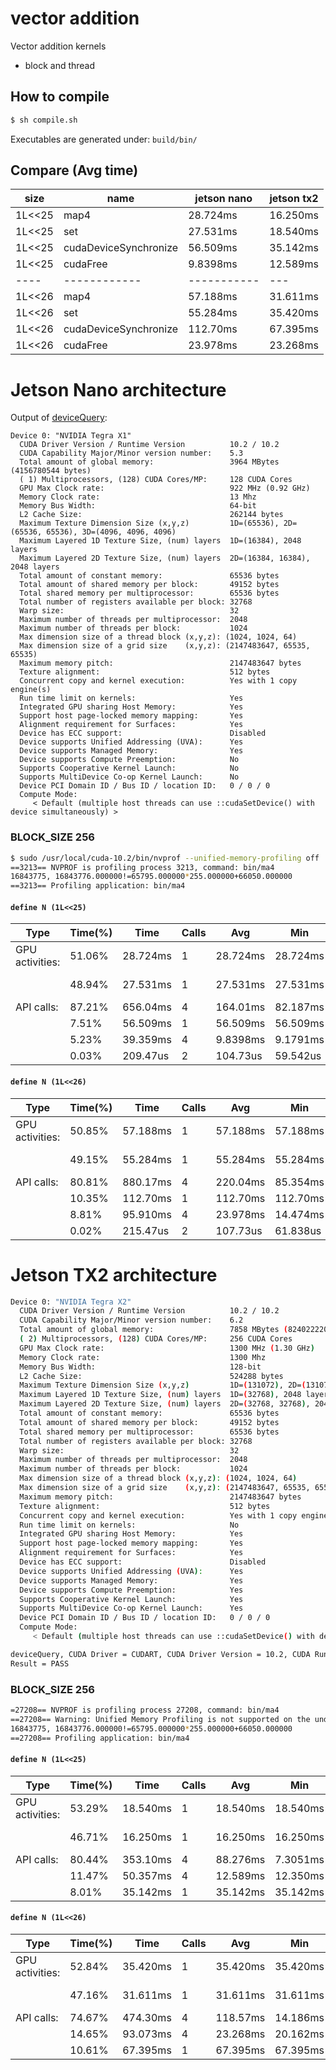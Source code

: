 # vector addition

Vector addition kernels
- block and thread

## How to compile
```bash
$ sh compile.sh
```

Executables are generated under: `build/bin/`


## Compare (Avg time)

|size|name|jetson nano | jetson tx2|
|----|------------|-----------|---|
|1L<<25|map4                  |28.724ms|16.250ms|
|1L<<25|set                   |27.531ms|18.540ms|
|1L<<25|cudaDeviceSynchronize |56.509ms|35.142ms|
|1L<<25|cudaFree              |9.8398ms|12.589ms|
|----|------------|-----------|---|
|1L<<26|map4                  |57.188ms|31.611ms|
|1L<<26|set                   |55.284ms|35.420ms|
|1L<<26|cudaDeviceSynchronize |112.70ms|67.395ms|
|1L<<26|cudaFree              |23.978ms|23.268ms|

# Jetson Nano architecture

Output of [deviceQuery](https://github.com/NVIDIA/cuda-samples):

```
Device 0: "NVIDIA Tegra X1"
  CUDA Driver Version / Runtime Version          10.2 / 10.2
  CUDA Capability Major/Minor version number:    5.3
  Total amount of global memory:                 3964 MBytes (4156780544 bytes)
  ( 1) Multiprocessors, (128) CUDA Cores/MP:     128 CUDA Cores
  GPU Max Clock rate:                            922 MHz (0.92 GHz)
  Memory Clock rate:                             13 Mhz
  Memory Bus Width:                              64-bit
  L2 Cache Size:                                 262144 bytes
  Maximum Texture Dimension Size (x,y,z)         1D=(65536), 2D=(65536, 65536), 3D=(4096, 4096, 4096)
  Maximum Layered 1D Texture Size, (num) layers  1D=(16384), 2048 layers
  Maximum Layered 2D Texture Size, (num) layers  2D=(16384, 16384), 2048 layers
  Total amount of constant memory:               65536 bytes
  Total amount of shared memory per block:       49152 bytes
  Total shared memory per multiprocessor:        65536 bytes
  Total number of registers available per block: 32768
  Warp size:                                     32
  Maximum number of threads per multiprocessor:  2048
  Maximum number of threads per block:           1024
  Max dimension size of a thread block (x,y,z): (1024, 1024, 64)
  Max dimension size of a grid size    (x,y,z): (2147483647, 65535, 65535)
  Maximum memory pitch:                          2147483647 bytes
  Texture alignment:                             512 bytes
  Concurrent copy and kernel execution:          Yes with 1 copy engine(s)
  Run time limit on kernels:                     Yes
  Integrated GPU sharing Host Memory:            Yes
  Support host page-locked memory mapping:       Yes
  Alignment requirement for Surfaces:            Yes
  Device has ECC support:                        Disabled
  Device supports Unified Addressing (UVA):      Yes
  Device supports Managed Memory:                Yes
  Device supports Compute Preemption:            No
  Supports Cooperative Kernel Launch:            No
  Supports MultiDevice Co-op Kernel Launch:      No
  Device PCI Domain ID / Bus ID / location ID:   0 / 0 / 0
  Compute Mode:
     < Default (multiple host threads can use ::cudaSetDevice() with device simultaneously) >
```

### BLOCK_SIZE 256

```bash
$ sudo /usr/local/cuda-10.2/bin/nvprof --unified-memory-profiling off  bin/ma4
==3213== NVPROF is profiling process 3213, command: bin/ma4
16843775, 16843776.000000!=65795.000000*255.000000+66050.000000
==3213== Profiling application: bin/ma4
```

#### `define N (1L<<25)`
|            Type | Time(%)|      Time|     Calls|       Avg|       Min|       Max|  Name|
|---|---|---|---|---|---|---|---|
| GPU activities:   |51.06%  |28.724ms         |1  |28.724ms  |28.724ms  |28.724ms  |ma4(float*, float*, float*, float*)|
|                   |48.94%  |27.531ms         |1  |27.531ms  |27.531ms  |27.531ms  |set(float*, float*, float*, float*)|
|      API calls:   |87.21%  |656.04ms         |4  |164.01ms  |82.187ms  |394.92ms  |cudaMallocManaged|
|                   | 7.51%  |56.509ms         |1  |56.509ms  |56.509ms  |56.509ms  |cudaDeviceSynchronize|
|                   | 5.23%  |39.359ms         |4  |9.8398ms  |9.1791ms  |11.067ms  |cudaFree|
|                   | 0.03%  |209.47us         |2  |104.73us  |59.542us  |149.93us  |cudaLaunchKernel|

#### `define N (1L<<26)`
|            Type | Time(%)|      Time|     Calls|       Avg|       Min|       Max|  Name|
|---|---|---|---|---|---|---|---|
| GPU activities:   |50.85%  |57.188ms         |1  |57.188ms  |57.188ms  |57.188ms  |ma4(float*, float*, float*, float*)|
|                   |49.15%  |55.284ms         |1  |55.284ms  |55.284ms  |55.284ms  |set(float*, float*, float*, float*)|
|      API calls:   |80.81%  |880.17ms         |4  |220.04ms  |85.354ms  |489.17ms  |cudaMallocManaged|
|                   |10.35%  |112.70ms         |1  |112.70ms  |112.70ms  |112.70ms  |cudaDeviceSynchronize|
|                   | 8.81%  |95.910ms         |4  |23.978ms  |14.474ms  |32.765ms  |cudaFree|
|                   | 0.02%  |215.47us         |2  |107.73us  |61.838us  |153.63us  |cudaLaunchKernel|


# Jetson TX2 architecture

```bash
Device 0: "NVIDIA Tegra X2"
  CUDA Driver Version / Runtime Version          10.2 / 10.2
  CUDA Capability Major/Minor version number:    6.2
  Total amount of global memory:                 7858 MBytes (8240222208 bytes)
  ( 2) Multiprocessors, (128) CUDA Cores/MP:     256 CUDA Cores
  GPU Max Clock rate:                            1300 MHz (1.30 GHz)
  Memory Clock rate:                             1300 Mhz
  Memory Bus Width:                              128-bit
  L2 Cache Size:                                 524288 bytes
  Maximum Texture Dimension Size (x,y,z)         1D=(131072), 2D=(131072, 65536), 3D=(16384, 16384, 16384)
  Maximum Layered 1D Texture Size, (num) layers  1D=(32768), 2048 layers
  Maximum Layered 2D Texture Size, (num) layers  2D=(32768, 32768), 2048 layers
  Total amount of constant memory:               65536 bytes
  Total amount of shared memory per block:       49152 bytes
  Total shared memory per multiprocessor:        65536 bytes
  Total number of registers available per block: 32768
  Warp size:                                     32
  Maximum number of threads per multiprocessor:  2048
  Maximum number of threads per block:           1024
  Max dimension size of a thread block (x,y,z): (1024, 1024, 64)
  Max dimension size of a grid size    (x,y,z): (2147483647, 65535, 65535)
  Maximum memory pitch:                          2147483647 bytes
  Texture alignment:                             512 bytes
  Concurrent copy and kernel execution:          Yes with 1 copy engine(s)
  Run time limit on kernels:                     No
  Integrated GPU sharing Host Memory:            Yes
  Support host page-locked memory mapping:       Yes
  Alignment requirement for Surfaces:            Yes
  Device has ECC support:                        Disabled
  Device supports Unified Addressing (UVA):      Yes
  Device supports Managed Memory:                Yes
  Device supports Compute Preemption:            Yes
  Supports Cooperative Kernel Launch:            Yes
  Supports MultiDevice Co-op Kernel Launch:      Yes
  Device PCI Domain ID / Bus ID / location ID:   0 / 0 / 0
  Compute Mode:
     < Default (multiple host threads can use ::cudaSetDevice() with device simultaneously) >

deviceQuery, CUDA Driver = CUDART, CUDA Driver Version = 10.2, CUDA Runtime Version = 10.2, NumDevs = 1
Result = PASS
```

### BLOCK_SIZE 256

```bash
=27208== NVPROF is profiling process 27208, command: bin/ma4
==27208== Warning: Unified Memory Profiling is not supported on the underlying platform. System requirements for unified memory can be found at: http://docs.nvidia.com/cuda/cuda-c-programming-guide/index.html#um-requirements
16843775, 16843776.000000!=65795.000000*255.000000+66050.000000
==27208== Profiling application: bin/ma4
```

#### `define N (1L<<25)`
|            Type | Time(%)|      Time|     Calls|       Avg|       Min|       Max|  Name|
|---|---|---|---|---|---|---|---|
| GPU activities: |  53.29%|  18.540ms|         1|  18.540ms|  18.540ms|  18.540ms|  set(float*, float*, float*, float*)|
|                 |  46.71%|  16.250ms|         1|  16.250ms|  16.250ms|  16.250ms|  ma4(float*, float*, float*, float*)|
|      API calls: |  80.44%|  353.10ms|         4|  88.276ms|  7.3051ms|  330.82ms|  cudaMallocManaged|
|                 |  11.47%|  50.357ms|         4|  12.589ms|  12.350ms|  13.043ms|  cudaFree|
|                 |   8.01%|  35.142ms|         1|  35.142ms|  35.142ms|  35.142ms|  cudaDeviceSynchronize|

#### `define N (1L<<26)`
|            Type | Time(%)|      Time|     Calls|       Avg|       Min|       Max|  Name|
|---|---|---|---|---|---|---|---|
|GPU activities:   |52.84%  |35.420ms         |1  |35.420ms  |35.420ms  |35.420ms  |set(float*, float*, float*, float*)|
|                  | 47.16% | 31.611ms        | 1 | 31.611ms | 31.611ms | 31.611ms | ma4(float*, float*, float*, float*) |
|      API calls:  | 74.67% | 474.30ms        | 4 | 118.57ms | 14.186ms | 356.78ms | cudaMallocManaged |
|                  | 14.65% | 93.073ms        | 4 | 23.268ms | 20.162ms | 28.084ms | cudaFree|
|                  | 10.61% | 67.395ms        | 1 | 67.395ms | 67.395ms | 67.395ms | cudaDeviceSynchronize |




